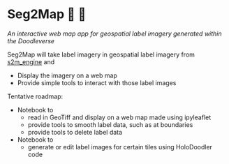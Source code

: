 # Seg2Map :mag_right: :milky_way:

*An interactive web map app for geospatial label imagery generated within the Doodleverse*

Seg2Map will take label imagery in geospatial label imagery from [s2m_engine](https://github.com/Doodleverse/s2m_engine) and

* Display the imagery on a web map
* Provide simple tools to interact with those label images

Tentative roadmap:
- Notebook to 
  - read in GeoTiff and display on a web map made using ipyleaflet
  - provide tools to smooth label data, such as at boundaries
  - provide tools to delete label data
- Notebook to
  - generate or edit label images for certain tiles using HoloDoodler code

